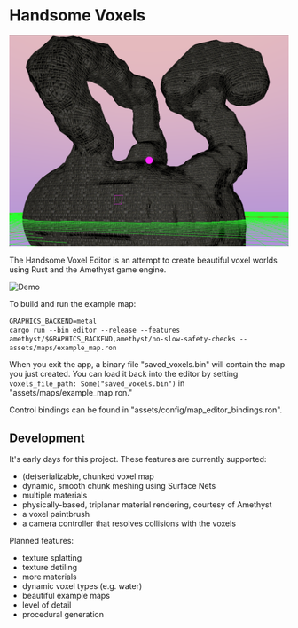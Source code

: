 # Handsome Voxels

![Pic](/screenshots/pic.png)

The Handsome Voxel Editor is an attempt to create beautiful voxel worlds using
Rust and the Amethyst game engine.

![Demo](/screenshots/handsome_demo.gif)

To build and run the example map:

```
GRAPHICS_BACKEND=metal
cargo run --bin editor --release --features amethyst/$GRAPHICS_BACKEND,amethyst/no-slow-safety-checks -- assets/maps/example_map.ron
```

When you exit the app, a binary file "saved_voxels.bin" will contain the map you just created.
You can load it back into the editor by setting `voxels_file_path: Some("saved_voxels.bin")` in "assets/maps/example_map.ron."

Control bindings can be found in "assets/config/map_editor_bindings.ron".

## Development

It's early days for this project. These features are currently supported:

- (de)serializable, chunked voxel map
- dynamic, smooth chunk meshing using Surface Nets
- multiple materials
- physically-based, triplanar material rendering, courtesy of Amethyst
- a voxel paintbrush
- a camera controller that resolves collisions with the voxels

Planned features:

- texture splatting
- texture detiling
- more materials
- dynamic voxel types (e.g. water)
- beautiful example maps
- level of detail
- procedural generation
